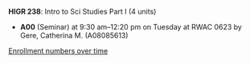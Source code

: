 **HIGR 238**: Intro to Sci Studies Part I (4 units)

- **A00** (Seminar) at 9:30 am–12:20 pm on Tuesday at RWAC 0623 by Gere, Catherina M. (A08085613)

[Enrollment numbers over time](./HIGR238.tsv)
